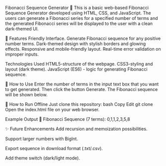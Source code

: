 Fibonacci Sequence Generator 🔢
This is a basic web-based Fibonacci Sequence Generator developed using HTML, CSS, and JavaScript.
The users can generate a Fibonacci series for a specified number of terms and the generated Fibonacci series will be displayed to the user with a clean dark-themed UI.

🌟 Features
Friendly Interface. 
Generate Fibonacci sequence for any positive number terms. 
Dark-themed design with stylish borders and glowing effects. 
Responsive and mobile-friendly layout. 
Real-time error validation on improper inputs. 

Technologies Used
HTML5-structure of the webpage. 
CSS3-styling and layout (dark theme). 
JavaScript (ES6) - logic for generating Fibonacci sequence. 

🚀 How to Use 
Enter the number of terms in the input text box that you want to get generated. 
Then click the button Generate. 
The Fibonacci sequence will be shown below. 

🔧 How to Run Offline 
Just clone this repository: 
bash 
Copy 
Edit 
git clone 
Open the index.html file on your web browser. 

Example Output 
🔢 Fibonacci Sequence (7 terms): 0,1,1,2,3,5,8 

✨ Future Enhancements 
Add recursion and memoization possibilities. 

Support larger numbers with BigInt. 

Export sequence in download format (.txt/.csv). 

Add theme switch (dark/light mode). 
